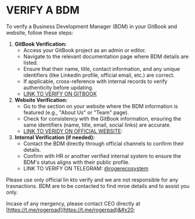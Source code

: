 # VERIFY A BDM

To verify a Business Development Manager (BDM) in your GitBook and website, follow these steps:

1. **GitBook Verification:**
   * Access your GitBook project as an admin or editor.
   * Navigate to the relevant documentation page where BDM details are listed.
   * Ensure that their name, title, contact information, and any unique identifiers (like LinkedIn profile, official email, etc.) are correct.
   * If applicable, cross-reference with internal records to verify authenticity before updating.
   * [LINK TO VERIFY ON GITBOOK](https://docs.rogerpad.finance/careers/bdm/verify-a-bdm/verified-bdm)
2. **Website Verification:**
   * Go to the section on your website where the BDM information is featured (e.g., "About Us" or "Team" page).
   * Check for consistency with the GitBook information, ensuring the same identifiers (name, title, email, social links) are accurate.
   * [LINK TO VERIDY ON OFFICIAL WEBSITE](https://rogerpad.finance/listing-managers):&#x20;
3. **Internal Verification (if needed):**
   * Contact the BDM directly through official channels to confirm their details.
   * Confirm with HR or another verified internal system to ensure the BDM's status aligns with their public profile.
   * LINK TO VERIFY ON TELEGRAM: [@rogerecosystem](https://t/me/rogerecosystem)

Please use only official lin kto verify and we are not responsible for any trasnactions.  BDM are to be contacted to find mroe details and to assist you only. &#x20;



Incase of any mergency, please contact CEO directly at [https://t.me/rogerpad](https://t.me/rogerpad)&#x20;
